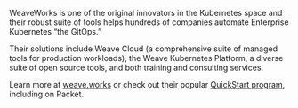 <!-- <meta>
{
    "title":"Weave",
    "description":"Using Weave on Packet",
    "author":"Mo Lawler",
    "github":"usrdev",
    "date": "2019/12/18",
    "tag":["Devops", "Integrations"]
}
</meta> -->

WeaveWorks is one of the original innovators in the Kubernetes space and their robust suite of tools helps hundreds of companies automate Enterprise Kubernetes “the GitOps.”

Their solutions include Weave Cloud (a comprehensive suite of managed tools for production workloads), the Weave Kubernetes Platform, a diverse suite of open source tools, and both training and consulting services.

Learn more at [weave.works](https://www.weave.works/) or check out their popular [QuickStart program](https://www.weave.works/assets/images/bltc5eb7aea1a25130d/Weaveworks_Quick_Start_05312019.pdf), including on Packet.

